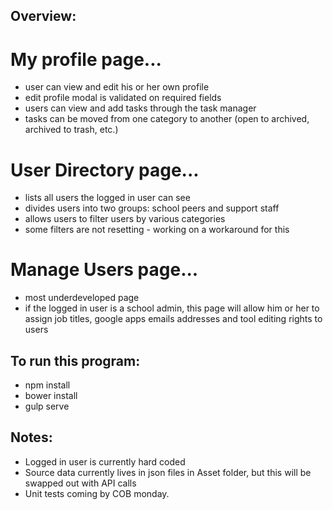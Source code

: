 ## Overview:

# My profile page...

- user can view and edit his or her own profile
- edit profile modal is validated on required fields
- users can view and add tasks through the task manager
- tasks can be moved from one category to another (open to archived, archived to trash, etc.)

# User Directory page...

- lists all users the logged in user can see
- divides users into two groups: school peers and support staff
- allows users to filter users by various categories
- some filters are not resetting - working on a workaround for this

# Manage Users page...

- most underdeveloped page
- if the logged in user is a school admin, this page will allow him or her to assign job titles, google apps emails addresses and tool editing rights to users

## To run this program:

- npm install
- bower install
- gulp serve

## Notes:

- Logged in user is currently hard coded
- Source data currently lives in json files in Asset folder, but this will be swapped out with API calls
- Unit tests coming by COB monday.

